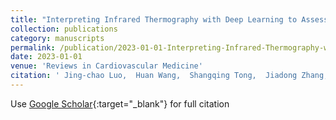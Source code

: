 ```yaml
---
title: "Interpreting Infrared Thermography with Deep Learning to Assess the Mortality Risk of Critically Ill Patients at Risk of Hypoperfusion"
collection: publications
category: manuscripts
permalink: /publication/2023-01-01-Interpreting-Infrared-Thermography-with-Deep-Learning-to-Assess-the-Mortality-Risk-of-Critically-Ill-Patients-at-Risk-of-Hypoperfusion
date: 2023-01-01
venue: 'Reviews in Cardiovascular Medicine'
citation: ' Jing-chao Luo,  Huan Wang,  Shangqing Tong,  Jiadong Zhang,  Ming-hao Luo,  Qin-yu Zhao,  Yi-jie Zhang,  Ji-yang Zhang,  Fei Gao,  Guo-Wei Tu,  Zhe Luo, &quot;Interpreting Infrared Thermography with Deep Learning to Assess the Mortality Risk of Critically Ill Patients at Risk of Hypoperfusion.&quot; Reviews in Cardiovascular Medicine, 2023.'
---
```

Use [Google Scholar](https://scholar.google.com/scholar?q=Interpreting+Infrared+Thermography+with+Deep+Learning+to+Assess+the+Mortality+Risk+of+Critically+Ill+Patients+at+Risk+of+Hypoperfusion){:target="_blank"} for full citation